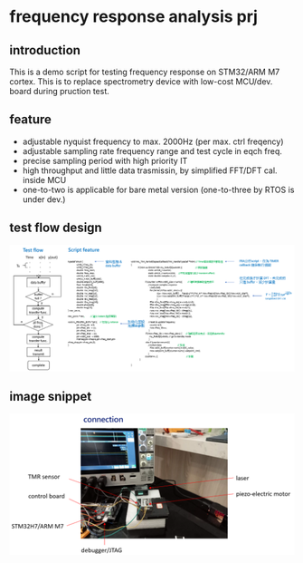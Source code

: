 # frequency response analysis prj 
## introduction
This is a demo script for testing frequency response on STM32/ARM M7 cortex.
This is to replace spectrometry device with low-cost MCU/dev. board during pruction test. 
## feature
* adjustable nyquist frequency to max. 2000Hz (per max. ctrl freqency)
* adjustable sampling rate frequency range and test cycle in eqch freq. 
* precise sampling period with high priority IT
* high throughput and little data trasmissin, by simplified FFT/DFT cal. inside MCU  
* one-to-two is applicable for bare metal version (one-to-three by RTOS is under dev.)

## test flow design
![alt text](https://github.com/Wowowdog/demo-frequency-response-prj/blob/master/png/ctl1.png?raw=true)

## image snippet
![alt text](https://github.com/Wowowdog/demo-piezo-electric-prj/blob/master/png/mag1.png?raw=true)


